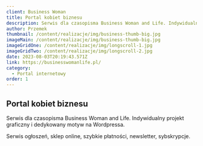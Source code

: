 ```yaml
---
client: Business Woman
title: Portal kobiet biznesu
description: Serwis dla czasopisma Business Woman and Life. Indywidualny projekt graficzny i dedykowany motyw na Wordpressa.
author: Przemek
thumbnail: /content/realizacje/img/business-thumb-big.jpg
imageMain: /content/realizacje/img/business-thumb-big.jpg
imageGridOne: /content/realizacje/img/longscroll-1.jpg
imageGridTwo: /content/realizacje/img/longscroll-2.jpg
date: 2023-08-03T20:19:43.571Z
link: https://businesswomanlife.pl/
category:
  - Portal internetowy
order: 1
---
```


## Portal kobiet biznesu

Serwis dla czasopisma Business Woman and Life. Indywidualny projekt graficzny i dedykowany motyw na Wordpressa. 

Serwis ogłoszeń, sklep online, szybkie płatności, newsletter, sybskrypcje.


